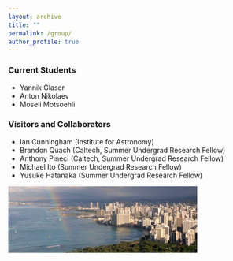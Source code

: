 ```yaml
---
layout: archive
title: ""
permalink: /group/
author_profile: true
---
```



### Current Students  
- Yannik Glaser  
- Anton Nikolaev  
- Moseli Motsoehli  

### Visitors and Collaborators  
- Ian Cunningham (Institute for Astronomy)  
- Brandon Quach (Caltech, Summer Undergrad Research Fellow)  
- Anthony Pineci (Caltech, Summer Undergrad Research Fellow)  
- Michael Ito (Summer Undergrad Research Fellow)  
- Yusuke Hatanaka (Summer Undergrad Research Fellow)  

<img src="/images/honolulu_384.png"
     alt="Honolulu"
     style="float: left; margin-right: 10px;" />
